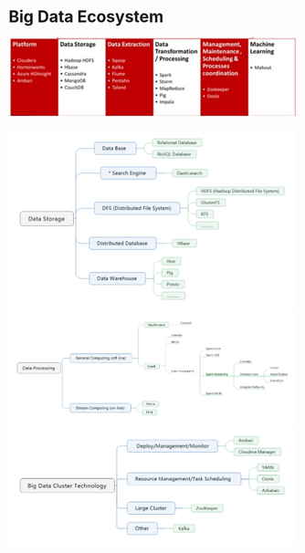 # Big Data Ecosystem
![image](https://github.com/MengyaCao/Big-Data/blob/main/Mind-Map/Big%20Data%20Ecosystem.JPG)

![image](https://github.com/MengyaCao/Big-Data/blob/main/Mind-Map/Data%20Storage.png)
![image](https://github.com/MengyaCao/Big-Data/blob/main/Data%20Manipulation.png)
![image](https://github.com/MengyaCao/Big-Data/blob/main/Big%20Data%20Cluster%20Technology.png)
